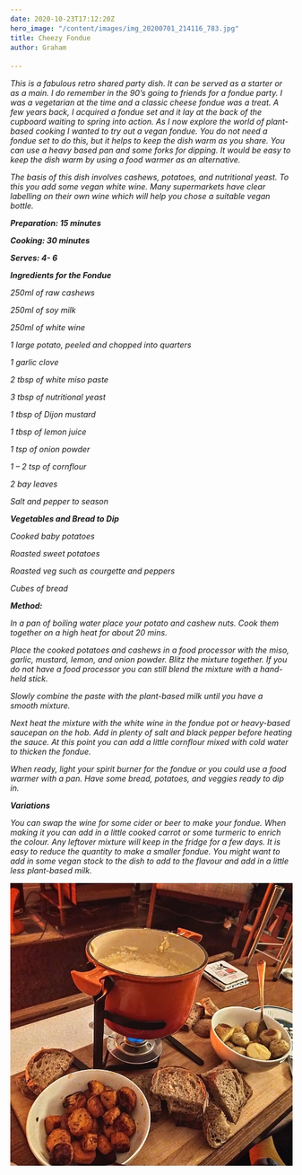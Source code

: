```yaml
---
date: 2020-10-23T17:12:20Z
hero_image: "/content/images/img_20200701_214116_783.jpg"
title: Cheezy Fondue
author: Graham

---
```

_This is a fabulous retro shared party dish. It can be served as a starter or as a main. I do remember in the 90’s going to friends for a fondue party. I was a vegetarian at the time and a classic cheese fondue was a treat. A few years back, I acquired a fondue set and it lay at the back of the cupboard waiting to spring into action. As I now explore the world of plant-based cooking I wanted to try out a vegan fondue. You do not need a fondue set to do this, but it helps to keep the dish warm as you share. You can use a heavy based pan and some forks for dipping. It would be easy to keep the dish warm by using a food warmer as an alternative._

_The basis of this dish involves cashews, potatoes, and nutritional yeast. To this you add some vegan white wine. Many supermarkets have clear labelling on their own wine which will help you chose a suitable vegan bottle._

**_Preparation: 15 minutes_**

**_Cooking: 30 minutes_**

**_Serves: 4- 6_**

**_Ingredients for the Fondue_**

_250ml of raw cashews_

_250ml of soy milk_

_250ml of white wine_

_1 large potato, peeled and chopped into quarters_

_1 garlic clove_

_2 tbsp of white miso paste_

_3 tbsp of nutritional yeast_

_1 tbsp of Dijon mustard_

_1 tbsp of lemon juice_

_1 tsp of onion powder_

_1 – 2 tsp of cornflour_

_2 bay leaves_

_Salt and pepper to season_

**_Vegetables and Bread to Dip_**

_Cooked baby potatoes_

_Roasted sweet potatoes_

_Roasted veg such as courgette and peppers_

_Cubes of bread_

**_Method:_**

_In a pan of boiling water place your potato and cashew nuts. Cook them together on a high heat for about 20 mins._

_Place the cooked potatoes and cashews in a food processor with the miso, garlic, mustard, lemon, and onion powder. Blitz the mixture together. If you do not have a food processor you can still blend the mixture with a hand-held stick._

_Slowly combine the paste with the plant-based milk until you have a smooth mixture._

_Next heat the mixture with the white wine in the fondue pot or heavy-based saucepan on the hob. Add in plenty of salt and black pepper before heating the sauce. At this point you can add a little cornflour mixed with cold water to thicken the fondue._

_When ready, light your spirit burner for the fondue or you could use a food warmer with a pan. Have some bread, potatoes, and veggies ready to dip in._

**_Variations_**

_You can swap the wine for some cider or beer to make your fondue. When making it you can add in a little cooked carrot or some turmeric to enrich the colour. Any leftover mixture will keep in the fridge for a few days. It is easy to reduce the quantity to make a smaller fondue. You might want to add in some vegan stock to the dish to add to the flavour and add in a little less plant-based milk._

![](/content/images/img_20200701_214116_783.jpg)
